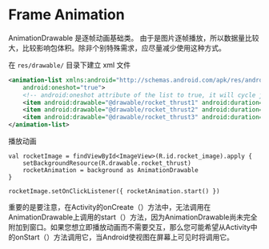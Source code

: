 # Frame Animation

AnimationDrawable 是逐帧动画基础类。 由于是图片逐帧播放，所以数据量比较大，比较影响包体积。除非个别特殊需求，应尽量减少使用这种方式。

在 `res/drawable/` 目录下建立 xml 文件

```XML
<animation-list xmlns:android="http://schemas.android.com/apk/res/android"
    android:oneshot="true"> 
    <!-- android:oneshot attribute of the list to true, it will cycle just once then stop and hold on the last frame.If it is set false then the animation will loop. -->
    <item android:drawable="@drawable/rocket_thrust1" android:duration="200" />
    <item android:drawable="@drawable/rocket_thrust2" android:duration="200" />
    <item android:drawable="@drawable/rocket_thrust3" android:duration="200" />
</animation-list>
```

播放动画

```
val rocketImage = findViewById<ImageView>(R.id.rocket_image).apply {
    setBackgroundResource(R.drawable.rocket_thrust)
    rocketAnimation = background as AnimationDrawable
}

rocketImage.setOnClickListener({ rocketAnimation.start() })
```

重要的是要注意，在Activity的onCreate（）方法中，无法调用在AnimationDrawable上调用的start（）方法，因为AnimationDrawable尚未完全附加到窗口。如果您想立即播放动画而不需要交互，那么您可能希望从Activity中的onStart（）方法调用它，当Android使视图在屏幕上可见时将调用它。


